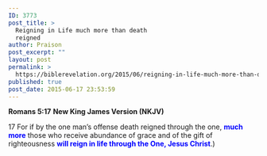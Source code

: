 ```yaml
---
ID: 3773
post_title: >
  Reigning in Life much more than death
  reigned
author: Praison
post_excerpt: ""
layout: post
permalink: >
  https://biblerevelation.org/2015/06/reigning-in-life-much-more-than-death-reigned/
published: true
post_date: 2015-06-17 23:53:59
---
```

<strong>Romans 5:17</strong>
<strong> New King James Version (NKJV)</strong>

17 For if by the one man’s offense death reigned through the one, <span style="color: #0000ff;"><strong>much more</strong></span> those who receive abundance of grace and of the gift of righteousness <span style="color: #0000ff;"><strong>will reign in life through the One, Jesus Christ</strong></span>.)